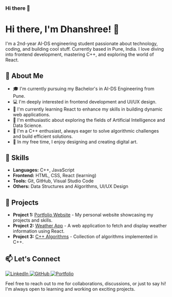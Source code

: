 ### Hi there 👋
# Hi there, I'm Dhanshree! 👋

I'm a 2nd-year AI-DS engineering student passionate about technology, coding, and building cool stuff. Currently based in Pune, India. I love diving into frontend development, mastering C++, and exploring the world of React.

## 🚀 About Me

- 🎓 I'm currently pursuing my Bachelor's in AI-DS Engineering from Pune.
- 💻 I'm deeply interested in frontend development and UI/UX design.
- 🌱 I'm currently learning React to enhance my skills in building dynamic web applications.
- 🔬 I'm enthusiastic about exploring the fields of Artificial Intelligence and Data Science.
- 🤖 I'm a C++ enthusiast, always eager to solve algorithmic challenges and build efficient solutions.
- 🎨 In my free time, I enjoy designing and creating digital art.

## 🔧 Skills

- **Languages:** C++, JavaScript
- **Frontend:** HTML, CSS, React (learning)
- **Tools:** Git, GitHub, Visual Studio Code
- **Others:** Data Structures and Algorithms, UI/UX Design

## 🌟 Projects

- **Project 1:** [Portfolio Website](#) - My personal website showcasing my projects and skills.
- **Project 2:** [Weather App](#) - A web application to fetch and display weather information using React.
- **Project 3:** [C++ Algorithms](#) - Collection of algorithms implemented in C++.

## 📫 Let's Connect

<div>
  <a href="https://www.linkedin.com/in/dhanshree-gaikwad/" target="_blank">
    <img src="https://img.shields.io/badge/-LinkedIn-blue?style=flat&logo=linkedin" alt="LinkedIn">
  </a>
  <a href="https://github.com/dhanshreeg01" target="_blank">
    <img src="https://img.shields.io/badge/-GitHub-black?style=flat&logo=github" alt="GitHub">
  </a>
  <a href="#" target="_blank">
    <img src="https://img.shields.io/badge/-Portfolio-orange?style=flat&logo=web" alt="Portfolio">
  </a>
</div>

Feel free to reach out to me for collaborations, discussions, or just to say hi! I'm always open to learning and working on exciting projects.

<!--
**1dhanshree/1dhanshree** is a ✨ _special_ ✨ repository because its `README.md` (this file) appears on your GitHub profile.

Here are some ideas to get you started:

- 🔭 I’m currently working on ...
- 🌱 I’m currently learning ...
- 👯 I’m looking to collaborate on ...
- 🤔 I’m looking for help with ...
- 💬 Ask me about ...
- 📫 How to reach me: ...
- 😄 Pronouns: ...
- ⚡ Fun fact: ...
-->
